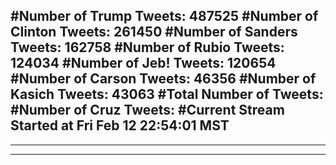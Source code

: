 #Number of Trump Tweets: 487525
#Number of Clinton Tweets: 261450
#Number of Sanders Tweets: 162758
#Number of Rubio Tweets: 124034
#Number of Jeb! Tweets: 120654
#Number of Carson Tweets: 46356
#Number of Kasich Tweets: 43063
#Total Number of Tweets:  
#Number of Cruz Tweets: 
#Current Stream Started at Fri Feb 12 22:54:01 MST
---
---
---
